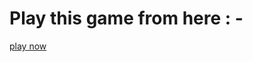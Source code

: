 <h1>Play this game from here : - </h1>
<a href="https://krishnaghanti07.github.io/Basic-Snake-game/">play now</a>
